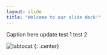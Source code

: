 ```yaml
---
layout: slide
title: "Welcome to our slide deck!"
---
```


Caption here
update test 1
test 2

![labtocat](https://octodex.github.com/images/labtocat.png)
{: .center}
